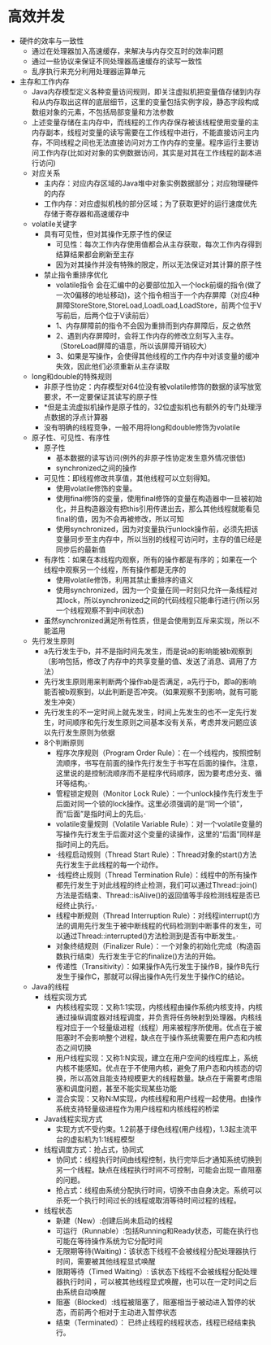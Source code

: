 # 高效并发
- 硬件的效率与一致性
    - 通过在处理器加入高速缓存，来解决与内存交互时的效率问题
    - 通过一些协议来保证不同处理器高速缓存的读写一致性
    - 乱序执行来充分利用处理器运算单元
- 主存和工作内存
    - Java内存模型定义各种变量访问规则，即关注虚拟机把变量值存储到内存和从内存取出这样的底层细节，这里的变量包括实例字段，静态字段构成数组对象的元素，不包括局部变量和方法参数
    - 上述变量存储在主内存中，而线程的工作内存保存被该线程使用变量的主内存副本，线程对变量的读写需要在工作线程中进行，不能直接访问主内存，不同线程之间也无法直接访问对方工作内存的变量。程序运行主要访问工作内存(比如对对象的实例数据访问，其实是对其在工作线程的副本进行访问)
    - 对应关系
        - 主内存：对应内存区域的Java堆中对象实例数据部分；对应物理硬件的内存
        - 工作内存：对应虚拟机栈的部分区域；为了获取更好的运行速度优先存储于寄存器和高速缓存中
    - volatile关键字
        - 具有可见性，但对其操作无原子性的保证
            - 可见性：每次工作内存使用值都会从主存获取，每次工作内存得到结算结果都会刷新至主存
            - 因为对其操作并没有特殊的限定，所以无法保证对其计算的原子性
        - 禁止指令重排序优化
            - volatile指令 会在汇编中的必要部位加入一个lock前缀的指令(做了一次0偏移的地址移动)，这个指令相当于一个内存屏障（对应4种屏障StoreStore,StoreLoad,LoadLoad,LoadStore，前两个位于V写前后，后两个位于V读前后）
            - 1、内存屏障前的指令不会因为重排而到内存屏障后，反之依然
            - 2、遇到内存屏障时，会将工作内存的修改立刻写入主存。（StoreLoad屏障的语意，所以该屏障开销较大）
            - 3、如果是写操作，会使得其他线程的工作内存中对该变量的缓冲失效，因此他们必须重新从主存读取
    - long和double的特殊规则
        - 非原子性协定：内存模型对64位没有被volatile修饰的数据的读写放宽要求，不一定要保证其读写的原子性
        - *但是主流虚拟机操作是原子性的，32位虚拟机也有额外的专门处理浮点数据的浮点计算器
        - 没有明确的线程竞争，一般不用将long和double修饰为volatile
    - 原子性、可见性、有序性
        - 原子性
            - 基本数据的读写访问(例外的非原子性协定发生意外情况很低)
            - synchronized之间的操作
        - 可见性：即线程修改共享值，其他线程可以立刻得知。
            - 使用volatile修饰的变量。
            - 使用final修饰的变量，使用final修饰的变量在构造器中一旦被初始化，并且构造器没有把this引用传递出去，那么其他线程就能看见final的值，因为不会再被修改，所以可知
            - 使用synchronized，因为对变量执行unlock操作前，必须先把该变量同步至主内存中，所以当别的线程可访问时，主存的值已经是同步后的最新值
        - 有序性：如果在本线程内观察，所有的操作都是有序的；如果在一个线程中观察另一个线程，所有操作都是无序的
            - 使用volatile修饰，利用其禁止重排序的语义
            - 使用synchronized，因为一个变量在同一时刻只允许一条线程对其lock，所以synchronized之间的代码线程只能串行进行(所以另一个线程观察不到中间状态)
        - 虽然synchronized满足所有性质，但是会使用到互斥来实现，所以不能滥用
    - 先行发生原则
        - a先行发生于b，并不是指时间先发生，而是说a的影响能被b观察到（影响包括，修改了内存中的共享变量的值、发送了消息、调用了方法）
        - 先行发生原则用来判断两个操作ab是否满足，a先行于b，即a的影响能否被b观察到，以此判断是否冲突。（如果观察不到影响，就有可能发生冲突）
        - 先行发生的不一定时间上就先发生，时间上先发生的也不一定先行发生，时间顺序和先行发生原则之间基本没有关系，考虑并发问题应该以先行发生原则为依据
        - 8个判断原则
            - 程序次序规则（Program Order Rule）：在一个线程内，按照控制流顺序，书写在前面的操作先行发生于书写在后面的操作。注意，这里说的是控制流顺序而不是程序代码顺序，因为要考虑分支、循环等结构。·
            - 管程锁定规则（Monitor Lock Rule）：一个unlock操作先行发生于后面对同一个锁的lock操作。这里必须强调的是“同一个锁”，而“后面”是指时间上的先后。·
            - volatile变量规则（Volatile Variable Rule）：对一个volatile变量的写操作先行发生于后面对这个变量的读操作，这里的“后面”同样是指时间上的先后。
            - ·线程启动规则（Thread Start Rule）：Thread对象的start()方法先行发生于此线程的每一个动作。
            - ·线程终止规则（Thread Termination Rule）：线程中的所有操作都先行发生于对此线程的终止检测，我们可以通过Thread::join()方法是否结束、Thread::isAlive()的返回值等手段检测线程是否已经终止执行。·
            - 线程中断规则（Thread Interruption Rule）：对线程interrupt()方法的调用先行发生于被中断线程的代码检测到中断事件的发生，可以通过Thread::interrupted()方法检测到是否有中断发生。·
            - 对象终结规则（Finalizer Rule）：一个对象的初始化完成（构造函数执行结束）先行发生于它的finalize()方法的开始。
            - 传递性（Transitivity）：如果操作A先行发生于操作B，操作B先行发生于操作C，那就可以得出操作A先行发生于操作C的结论。
    - Java的线程
        - 线程实现方式
            - 内核线程实现：又称1:1实现，内核线程由操作系统内核支持，内核通过操纵调度器对线程调度，并负责将任务映射到处理器。内核线程对应于一个轻量级进程（线程）用来被程序所使用。优点在于被阻塞时不会影响整个进程，缺点在于操作系统需要在用户态和内核态之间切换
            - 用户线程实现：又称1:N实现，建立在用户空间的线程库上，系统内核不能感知。优点在于不使用内核，避免了用户态和内核态的切换，所以高效且能支持规模更大的线程数量。缺点在于需要考虑阻塞和调度问题，甚至不能实现某些功能
            - 混合实现：又称N:M实现，内核线程和用户线程一起使用。由操作系统支持轻量级进程作为用户线程和内核线程的桥梁
        - Java线程实现方式
            - 实现方式不受约束。1.2前基于绿色线程(用户线程)，1.3起主流平台的虚拟机为1:1线程模型
        - 线程调度方式：抢占式，协同式
            - 协同式：线程执行时间由线程控制，执行完毕后才通知系统切换到另一个线程。缺点在线程执行时间不可控制，可能会出现一直阻塞的问题。
            - 抢占式：线程由系统分配执行时间，切换不由自身决定。系统可以杀死一个执行时间过长的线程或取消等待时间过程的线程。
        - 线程状态
            - 新建（New）:创建后尚未启动的线程
            - 可运行（Runnable）:包括Running和Ready状态，可能在执行也可能在等待操作系统为它分配时间
            - 无限期等待(Waiting)：该状态下线程不会被线程分配处理器执行时间，需要被其他线程显式唤醒
            - 限期等待（Timed Waiting）: 该状态下线程不会被线程分配处理器执行时间 ，可以被其他线程显式唤醒，也可以在一定时间之后由系统自动唤醒
            - 阻塞（Blocked）:线程被阻塞了，阻塞相当于被动进入暂停的状态，而前两个相对于主动进入暂停状态
            - 结束（Terminated）： 已终止线程的线程状态，线程已经结束执行。